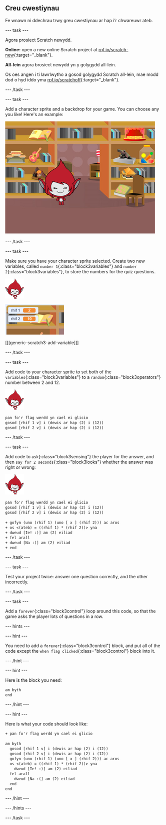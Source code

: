 ## Creu cwestiynau

Fe wnawn ni ddechrau trwy greu cwestiynau ar hap i’r chwareuwr ateb.

\--- task \---

Agora prosiect Scratch newydd.

**Online:** open a new online Scratch project at [rpf.io/scratch-new](http://rpf.io/scratch-new){:target="_blank"}.

**All-lein** agora brosiect newydd yn y golygydd all-lein.

Os oes angen i ti lawrlwytho a gosod golygydd Scratch all-lein, mae modd dod o hyd iddo yma [rpf.io/scratchoff](http://rpf.io/scratchoff){:target="_blank"}.

\--- /task \---

\--- task \---

Add a character sprite and a backdrop for your game. You can choose any you like! Here's an example:

![screenshot](images/brain-setting.png)

\--- /task \---

\--- task \---

Make sure you have your character sprite selected. Create two new variables, called `number 1`{:class="block3variables"} and `number 2`{:class="block3variables"}, to store the numbers for the quiz questions.

![screenshot](images/giga-sprite.png)

![screenshot](images/brain-variables.png)

[[[generic-scratch3-add-variable]]]

\--- /task \---

\--- task \---

Add code to your character sprite to set both of the `variables`{:class="block3variables"} to a `random`{:class="block3operators"} number between 2 and 12.

![screenshot](images/giga-sprite.png)

```blocks3
pan fo'r flag werdd yn cael ei glicio
gosod [rhif 1 v] i (dewis ar hap (2) i (12))
gosod [rhif 2 v] i (dewis ar hap (2) i (12))
```

\--- /task \---

\--- task \---

Add code to `ask`{:class="block3sensing"} the player for the answer, and then `say for 2 seconds`{:class="block3looks"} whether the answer was right or wrong:

![screenshot](images/giga-sprite.png)

```blocks3
pan fo'r flag werdd yn cael ei glicio
gosod [rhif 1 v] i (dewis ar hap (2) i (12))
gosod [rhif 2 v] i (dewis ar hap (2) i (12))

+ gofyn (uno (rhif 1) (uno [ x ] (rhif 2))) ac aros
+ os <(ateb) = ((rhif 1) * (rhif 2))> yna 
+ dweud [Ie! :)] am (2) eiliad
+ fel arall 
+ dweud [Na :(] am (2) eiliad
+ end
```

\--- /task \---

\--- task \---

Test your project twice: answer one question correctly, and the other incorrectly.

\--- /task \---

\--- task \---

Add a `forever`{:class="block3control"} loop around this code, so that the game asks the player lots of questions in a row.

\--- hints \---

\--- hint \---

You need to add a `forever`{:class="block3control"} block, and put all of the code except the `when flag clicked`{:class="block3control"} block into it.

\--- /hint \---

\--- hint \---

Here is the block you need:

```blocks3
am byth
end
```

\--- /hint \---

\--- hint \---

Here is what your code should look like:

```blocks3
+ pan fo'r flag werdd yn cael ei glicio

am byth 
  gosod [rhif 1 v] i (dewis ar hap (2) i (12))
  gosod [rhif 2 v] i (dewis ar hap (2) i (12))
  gofyn (uno (rhif 1) (uno [ x ] (rhif 2))) ac aros
  os <(ateb) = ((rhif 1) * (rhif 2))> yna 
    dweud [Ie! :)] am (2) eiliad
  fel arall 
    dweud [Na :(] am (2) eiliad
  end
end
```

\--- /hint \---

\--- /hints \---

\--- /task \---